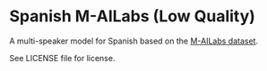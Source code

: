 # Spanish M-AILabs (Low Quality)

A multi-speaker model for Spanish based on the [M-AILabs dataset](https://www.caito.de/2019/01/03/the-m-ailabs-speech-dataset/).

See LICENSE file for license.
